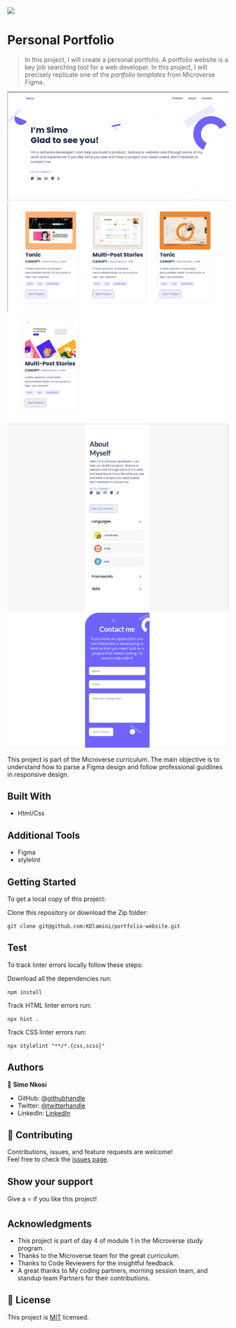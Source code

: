 ![](https://img.shields.io/badge/Microverse-blueviolet)

# Personal Portfolio

> In this project, I will create a personal portfolio. A portfolio website is a key job searching tool for a web developer. In this project, I will precisely replicate one of the *portfolio templates* from Microverse Figma. 

![screenshot](./images/Banner.png)
![screenshot](./images/Screenshot-projects1.png)
![screenshot](./images/Screenshot-projects2.png)
![screenshot](./images/Screenshot-About.png) 
![screenshot](./images/Screenshot-contact.png)

This project is part of the Microverse curriculum. The main objective is to understand how to parse a Figma design and follow professional guidlines in responsive design.



## Built With

- Html/Css

## Additional Tools

- Figma
- stylelint

## Getting Started

To get a local copy of this project:

Clone this repository or download the Zip folder:
```
git clone git@github.com:KDlamini/portfolio-website.git
```  

## Test
To track linter errors locally follow these steps:  

Download all the dependencies run:
```
npm install
```
Track HTML linter errors run:
```
npx hint .
```
Track CSS linter errors run:
```
npx stylelint "**/*.{css,scss}"
```

## Authors

👤 **Simo Nkosi**

- GitHub: [@githubhandle](https://github.com/KDlamini)
- Twitter: [@twitterhandle](https://twitter.com/RealSimoNkosi)
- LinkedIn: [LinkedIn](https://www.linkedin.com/in/simo-nkosi-418523180/)


## 🤝 Contributing

Contributions, issues, and feature requests are welcome!  
Feel free to check the [issues page](https://github.com/KDlamini/portfolio-website/issues).


## Show your support

Give a ⭐️ if you like this project!

## Acknowledgments

- This project is part of day 4 of module 1 in the Microverse study program.
- Thanks to the Microverse team for the great curriculum.
- Thanks to Code Reviewers for the insightful feedback.
- A great thanks to My coding partners, morning session team, and standup team Partners for their contributions.

## 📝 License

This project is [MIT](./MIT.md) licensed.
